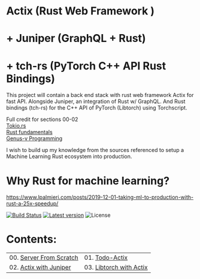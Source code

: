 # Actix (Rust Web Framework )
# + Juniper (GraphQL + Rust)
# + tch-rs (PyTorch C++ API Rust Bindings)

This project will contain a back end stack with rust web framework Actix for fast API. Alongside Juniper, an integration of Rust w/ GraphQL. And Rust bindings (tch-rs) for the C++ API of PyTorch (Libtorch) using Torchscript. 

Full credit for sections 00-02 </br>
[Tokio.rs](https://tokio.rs/) </br>
[Rust fundamentals](https://www.udemy.com/course/rust-fundamentals/) </br>
[Genus-v Programming](https://www.youtube.com/playlist?list=PLECOtlti4Psr4hXVX5GuSvLKp0-RZjz93) </br>

I wish to build up my knowledge from the sources referenced to setup a Machine Learning Rust ecosystem into production. <br>

# Why Rust for machine learning?
https://www.lpalmieri.com/posts/2019-12-01-taking-ml-to-production-with-rust-a-25x-speedup/

[![Build Status](https://travis-ci.org/rchavezj/Rust_GraphQL.svg?branch=main)](https://travis-ci.org/rchavezj/Rust_GraphQL)
[![Latest version](https://img.shields.io/crates/v/Rust_GraphQL)](https://crates.io/crates/tch)
![License](https://img.shields.io/crates/l/tch.svg)


# Contents: 
|                        |                                          |
| ---------------------- | ---------------------------------------- |
| 00. [Server From Scratch](https://github.com/rchavezj/Rust_GraphQL_PyTorch/tree/main/00_server-from-scratch)             |  01. [Todo-Actix](https://github.com/rchavezj/Rust_GraphQL_PyTorch/tree/main/01_todo-actix) |
| 02. [Actix with Juniper](https://github.com/rchavezj/Rust_GraphQL_PyTorch/tree/main/02_blog_juniper)               |  03. [Libtorch with Actix](https://github.com/rchavezj/Rust_GraphQL_PyTorch/tree/main/03_pytorch_tch-rs)|

